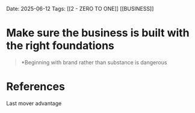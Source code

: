 Date: 2025-06-12
Tags: [[2 - ZERO TO ONE]] [[BUSINESS]] 

# Make sure the business is built with the right foundations

>*Beginning with brand rather than substance is dangerous 
# References 
Last mover advantage
